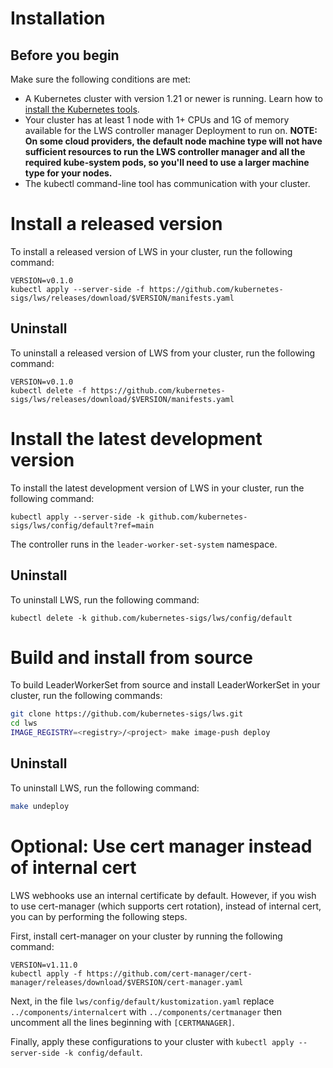 # Installation

## Before you begin

Make sure the following conditions are met:

- A Kubernetes cluster with version 1.21 or newer is running. Learn how to [install the Kubernetes tools](https://kubernetes.io/docs/tasks/tools/).
- Your cluster has at least 1 node with 1+ CPUs and 1G of memory available for the LWS controller manager Deployment to run on. **NOTE: On some cloud providers, the default node machine type will not have sufficient resources to run the LWS controller manager and all the required kube-system pods, so you'll need to use a larger
machine type for your nodes.**
- The kubectl command-line tool has communication with your cluster.

# Install a released version

To install a released version of LWS in your cluster, run the following command:

```shell
VERSION=v0.1.0
kubectl apply --server-side -f https://github.com/kubernetes-sigs/lws/releases/download/$VERSION/manifests.yaml
```

## Uninstall

To uninstall a released version of LWS from your cluster, run the following command:

```shell
VERSION=v0.1.0
kubectl delete -f https://github.com/kubernetes-sigs/lws/releases/download/$VERSION/manifests.yaml
```

# Install the latest development version

To install the latest development version of LWS in your cluster, run the
following command:

```shell
kubectl apply --server-side -k github.com/kubernetes-sigs/lws/config/default?ref=main
```

The controller runs in the `leader-worker-set-system` namespace.

## Uninstall

To uninstall LWS, run the following command:

```shell
kubectl delete -k github.com/kubernetes-sigs/lws/config/default
```

# Build and install from source

To build LeaderWorkerSet from source and install LeaderWorkerSet in your cluster, run the following
commands:

```sh
git clone https://github.com/kubernetes-sigs/lws.git
cd lws
IMAGE_REGISTRY=<registry>/<project> make image-push deploy
```

## Uninstall

To uninstall LWS, run the following command:

```sh
make undeploy
```

# Optional: Use cert manager instead of internal cert
LWS webhooks use an internal certificate by default. However, if you wish to use cert-manager (which
supports cert rotation), instead of internal cert, you can by performing the following steps. 

First, install cert-manager on your cluster by running the following command:

```shell
VERSION=v1.11.0
kubectl apply -f https://github.com/cert-manager/cert-manager/releases/download/$VERSION/cert-manager.yaml
```

Next, in the file ``lws/config/default/kustomization.yaml`` replace ``../components/internalcert`` with
``../components/certmanager`` then uncomment all the lines beginning with ``[CERTMANAGER]``.

Finally, apply these configurations to your cluster with ``kubectl apply --server-side -k config/default``.